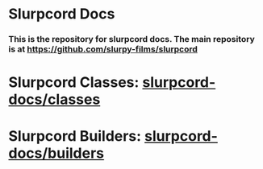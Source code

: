 # Slurpcord Docs

### This is the repository for slurpcord docs. The main repository is at https://github.com/slurpy-films/slurpcord

# Slurpcord Classes: [slurpcord-docs/classes](https://github.com/slurpy-films/slurpcord-docs/tree/master/classes)
# Slurpcord Builders: [slurpcord-docs/builders](https://github.com/slurpy-films/slurpcord-docs/tree/master/builders)
